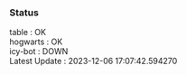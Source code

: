 ### Status


table : OK  
hogwarts : OK  
icy-bot : DOWN  
Latest Update : 2023-12-06 17:07:42.594270
